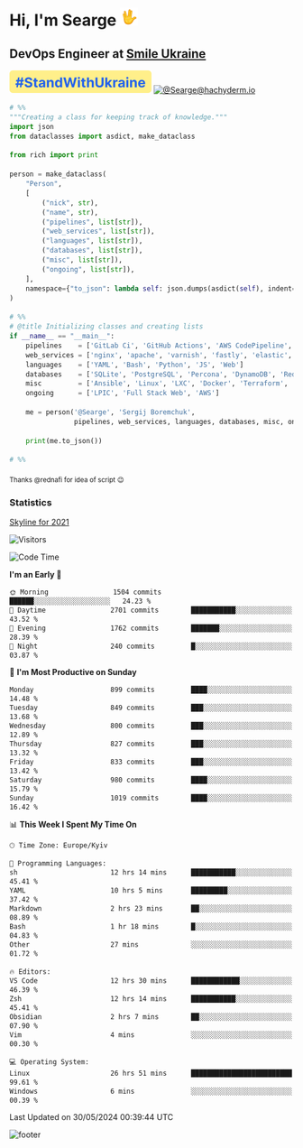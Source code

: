 # Hi, I'm Searge <img src="images/vulcan.webp" style="display: inline-block; margin: 0; height: 2rem" alt="Vulcan salute" />

## DevOps Engineer at [Smile Ukraine](https://smile-ukraine.com/en)

[![Stand With Ukraine](https://raw.githubusercontent.com/vshymanskyy/StandWithUkraine/main/badges/StandWithUkraine.svg)](https://stand-with-ukraine.pp.ua)
<a rel="me" href="https://hachyderm.io/@Searge">![@Searge@hachyderm.io](https://img.shields.io/badge/-@Searge-%232B90D9?logo=mastodon&logoColor=white)</a>

```python
# %%
"""Creating a class for keeping track of knowledge."""
import json
from dataclasses import asdict, make_dataclass

from rich import print

person = make_dataclass(
    "Person",
    [
        ("nick", str),
        ("name", str),
        ("pipelines", list[str]),
        ("web_services", list[str]),
        ("languages", list[str]),
        ("databases", list[str]),
        ("misc", list[str]),
        ("ongoing", list[str]),
    ],
    namespace={"to_json": lambda self: json.dumps(asdict(self), indent=4)},
)

# %%
# @title Initializing classes and creating lists
if __name__ == "__main__":
    pipelines    = ['GitLab Ci', 'GitHub Actions', 'AWS CodePipeline', 'Jenkins']
    web_services = ['nginx', 'apache', 'varnish', 'fastly', 'elastic', 'solr']
    languages    = ['YAML', 'Bash', 'Python', 'JS', 'Web']
    databases    = ['SQLite', 'PostgreSQL', 'Percona', 'DynamoDB', 'Redis']
    misc         = ['Ansible', 'Linux', 'LXC', 'Docker', 'Terraform', 'AWS']
    ongoing      = ['LPIC', 'Full Stack Web', 'AWS']

    me = person('@Searge', 'Sergij Boremchuk',
                pipelines, web_services, languages, databases, misc, ongoing)

    print(me.to_json())

# %%

```

<sub>Thanks @rednafi for idea of script :wink:</sub>

### Statistics

[Skyline for 2021](https://skyline.github.com/Searge/2021)

![Visitors](https://komarev.com/ghpvc/?username=searge&label=Profile%20views&color=0e75b6&style=flat) 
<!--START_SECTION:waka-->
![Code Time](http://img.shields.io/badge/Code%20Time-2%2C544%20hrs%2032%20mins-blue)

**I'm an Early 🐤** 

```text
🌞 Morning                1504 commits        ██████░░░░░░░░░░░░░░░░░░░   24.23 % 
🌆 Daytime                2701 commits        ███████████░░░░░░░░░░░░░░   43.52 % 
🌃 Evening                1762 commits        ███████░░░░░░░░░░░░░░░░░░   28.39 % 
🌙 Night                  240 commits         █░░░░░░░░░░░░░░░░░░░░░░░░   03.87 % 
```
📅 **I'm Most Productive on Sunday** 

```text
Monday                   899 commits         ████░░░░░░░░░░░░░░░░░░░░░   14.48 % 
Tuesday                  849 commits         ███░░░░░░░░░░░░░░░░░░░░░░   13.68 % 
Wednesday                800 commits         ███░░░░░░░░░░░░░░░░░░░░░░   12.89 % 
Thursday                 827 commits         ███░░░░░░░░░░░░░░░░░░░░░░   13.32 % 
Friday                   833 commits         ███░░░░░░░░░░░░░░░░░░░░░░   13.42 % 
Saturday                 980 commits         ████░░░░░░░░░░░░░░░░░░░░░   15.79 % 
Sunday                   1019 commits        ████░░░░░░░░░░░░░░░░░░░░░   16.42 % 
```


📊 **This Week I Spent My Time On** 

```text
🕑︎ Time Zone: Europe/Kyiv

💬 Programming Languages: 
sh                       12 hrs 14 mins      ███████████░░░░░░░░░░░░░░   45.41 % 
YAML                     10 hrs 5 mins       █████████░░░░░░░░░░░░░░░░   37.42 % 
Markdown                 2 hrs 23 mins       ██░░░░░░░░░░░░░░░░░░░░░░░   08.89 % 
Bash                     1 hr 18 mins        █░░░░░░░░░░░░░░░░░░░░░░░░   04.83 % 
Other                    27 mins             ░░░░░░░░░░░░░░░░░░░░░░░░░   01.72 % 

🔥 Editors: 
VS Code                  12 hrs 30 mins      ████████████░░░░░░░░░░░░░   46.39 % 
Zsh                      12 hrs 14 mins      ███████████░░░░░░░░░░░░░░   45.41 % 
Obsidian                 2 hrs 7 mins        ██░░░░░░░░░░░░░░░░░░░░░░░   07.90 % 
Vim                      4 mins              ░░░░░░░░░░░░░░░░░░░░░░░░░   00.30 % 

💻 Operating System: 
Linux                    26 hrs 51 mins      █████████████████████████   99.61 % 
Windows                  6 mins              ░░░░░░░░░░░░░░░░░░░░░░░░░   00.39 % 
```


 Last Updated on 30/05/2024 00:39:44 UTC
<!--END_SECTION:waka-->

![footer](https://capsule-render.vercel.app/api?type=waving&color=gradient&customColorList=14,21&height=82&section=footer)
